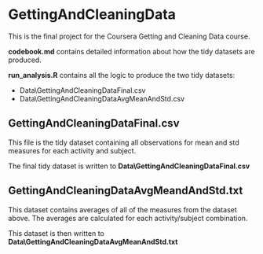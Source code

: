 # GettingAndCleaningData

This is the final project for the Coursera Getting and Cleaning Data course.

**codebook.md** contains detailed information about how the tidy datasets are produced.

**run_analysis.R** contains all the logic to produce the two tidy datasets:
- Data\GettingAndCleaningDataFinal.csv
- Data\GettingAndCleaningDataAvgMeanAndStd.csv

## GettingAndCleaningDataFinal.csv
This file is the tidy dataset containing all observations for mean and std measures for each activity and subject.

The final tidy dataset is written to **Data\GettingAndCleaningDataFinal.csv**

## GettingAndCleaningDataAvgMeandAndStd.txt
This dataset contains averages of all of the measures from the dataset above.  The averages are calculated
for each activity/subject combination. 

This dataset is then written to **Data\GettingAndCleaningDataAvgMeanAndStd.txt**

